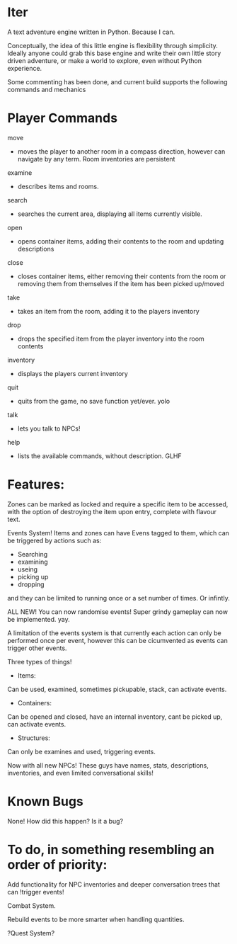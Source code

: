 # Iter
A text adventure engine written in Python. Because I can.

Conceptually, the idea of this little engine is flexibility through simplicity. Ideally anyone could grab this base engine and write their own little story driven adventure, or make a world to explore, even without Python experience.

Some commenting has been done, and current build supports the following commands and mechanics

# Player Commands
move 
- moves the player to another room in a compass direction, however can navigate by any term. Room inventories are persistent

examine 
- describes items and rooms.

search 
- searches the current area, displaying all items currently visible.

open 
- opens container items, adding their contents to the room and updating descriptions

close 
- closes container items, either removing their contents from the room or removing them from themselves if the item has been picked up/moved

take 
- takes an item from the room, adding it to the players inventory

drop 
- drops the specified item from the player inventory into the room contents

inventory 
- displays the players current inventory

quit 
- quits from the game, no save function yet/ever. yolo

talk
- lets you talk to NPCs!

help 
- lists the available commands, without description. GLHF

# Features:
Zones can be marked as locked and require a specific item to be accessed, with the option of destroying the item upon entry, complete with flavour text.

Events System! Items and zones can have Evens tagged to them, which can be triggered by actions such as:
- Searching
- examining
- useing
- picking up
- dropping

and they can be limited to running once or a set number of times. Or infintly.

ALL NEW! You can now randomise events! Super grindy gameplay can now be implemented. yay.

A limitation of the events system is that currently each action can only be performed once per event, however this can be cicumvented as events can trigger other events.

Three types of things!

- Items:

Can be used, examined, sometimes pickupable, stack, can activate events.

- Containers:

Can be opened and closed, have an internal inventory, cant be picked up, can activate events.

- Structures:

Can only be examines and used, triggering events.

Now with all new NPCs! These guys have names, stats, descriptions, inventories, and even limited conversational skills!

# Known Bugs

None! How did this happen? Is it a bug?

# To do, in something resembling an order of priority:

Add functionality for NPC inventories and deeper conversation trees that can !trigger events!

Combat System.

Rebuild events to be more smarter when handling quantities.

?Quest System?

